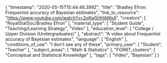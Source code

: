 {
    "timestamp": "2020-05-15T15:44:46.399Z",
    "title": "Bradley Efron: Frequentist accuracy of Bayesian estimates",
    "link_to_resource": "https://www.youtube.com/watch?v=2oKw5HHAWs4",
    "creators": [
        "RoyalStatSoc/Bradley Efron"
    ],
    "material_type": [
        "Student Guide",
        "Teaching/Learning Strategy",
        "Video"
    ],
    "education_level": [
        "College / Upper Division (Undergraduates)"
    ],
    "abstract": "A video about Frequentist accuracy of Bayesian estimates",
    "language": [
        "English"
    ],
    "conditions_of_use": "I don't see any of these",
    "primary_user": [
        "Student",
        "Teacher"
    ],
    "subject_areas": [
        "Math & Statistics"
    ],
    "FORRT_clusters": [
        "Conceptual and Statistical Knowledge"
    ],
    "tags": [
        "Video",
        "Bayesian"
    ]
}